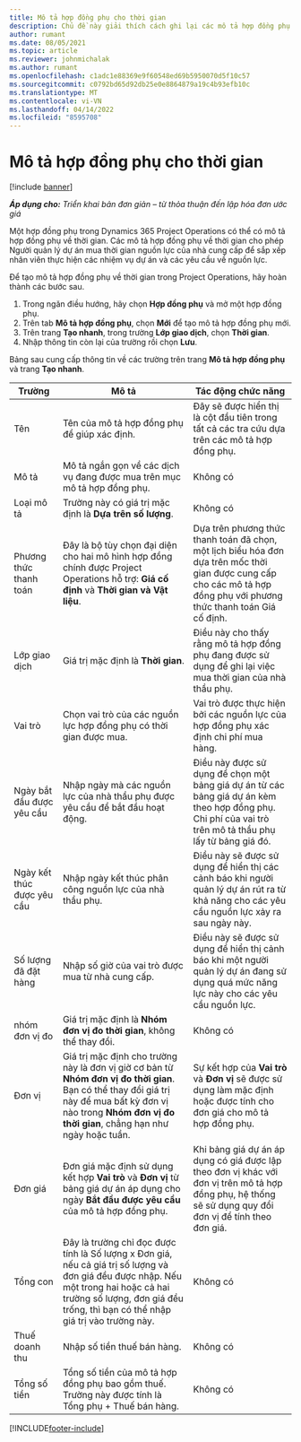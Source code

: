 ```yaml
---
title: Mô tả hợp đồng phụ cho thời gian
description: Chủ đề này giải thích cách ghi lại các mô tả hợp đồng phụ cho thời gian và ghi lại giao dịch mua thời gian từ các nhà cung cấp.
author: rumant
ms.date: 08/05/2021
ms.topic: article
ms.reviewer: johnmichalak
ms.author: rumant
ms.openlocfilehash: c1adc1e88369e9f60548ed69b5950070d5f10c57
ms.sourcegitcommit: c0792bd65d92db25e0e8864879a19c4b93efb10c
ms.translationtype: MT
ms.contentlocale: vi-VN
ms.lasthandoff: 04/14/2022
ms.locfileid: "8595708"
---
```

# <a name="subcontract-lines-for-time"></a>Mô tả hợp đồng phụ cho thời gian

[!include [banner](../../includes/dataverse-preview.md)]

_**Áp dụng cho:** Triển khai bản đơn giản – từ thỏa thuận đến lập hóa đơn ước giá_

Một hợp đồng phụ trong Dynamics 365 Project Operations có thể có mô tả hợp đồng phụ về thời gian. Các mô tả hợp đồng phụ về thời gian cho phép Người quản lý dự án mua thời gian nguồn lực của nhà cung cấp để sắp xếp nhân viên thực hiện các nhiệm vụ dự án và các yêu cầu về nguồn lực.

Để tạo mô tả hợp đồng phụ về thời gian trong Project Operations, hãy hoàn thành các bước sau.

1. Trong ngăn điều hướng, hãy chọn **Hợp đồng phụ** và mở một hợp đồng phụ.
2. Trên tab **Mô tả hợp đồng phụ**, chọn **Mới** để tạo mô tả hợp đồng phụ mới.
3. Trên trang **Tạo nhanh**, trong trường **Lớp giao dịch**, chọn **Thời gian**.
4. Nhập thông tin còn lại của trường rồi chọn **Lưu**.

  Bảng sau cung cấp thông tin về các trường trên trang **Mô tả hợp đồng phụ** và trang **Tạo nhanh**.

| **Trường** | **Mô tả** | **Tác động chức năng** |
| --- | --- | --- |
| Tên | Tên của mô tả hợp đồng phụ để giúp xác định. | Đây sẽ được hiển thị là cột đầu tiên trong tất cả các tra cứu dựa trên các mô tả hợp đồng phụ. |
| Mô tả | Mô tả ngắn gọn về các dịch vụ đang được mua trên mục mô tả hợp đồng phụ. |Không có |
| Loại mô tả |   Trường này có giá trị mặc định là **Dựa trên số lượng**.| Không có |
| Phương thức thanh toán | Đây là bộ tùy chọn đại diện cho hai mô hình hợp đồng chính được Project Operations hỗ trợ: **Giá cố định** và **Thời gian và Vật liệu**. | Dựa trên phương thức thanh toán đã chọn, một lịch biểu hóa đơn dựa trên mốc thời gian được cung cấp cho các mô tả hợp đồng phụ với phương thức thanh toán Giá cố định. |
| Lớp giao dịch | Giá trị mặc định là **Thời gian**. | Điều này cho thấy rằng mô tả hợp đồng phụ đang được sử dụng để ghi lại việc mua thời gian của nhà thầu phụ. |
| Vai trò | Chọn vai trò của các nguồn lực hợp đồng phụ có thời gian được mua. | Vai trò được thực hiện bởi các nguồn lực của hợp đồng phụ xác định chi phí mua hàng. |
| Ngày bắt đầu được yêu cầu | Nhập ngày mà các nguồn lực của nhà thầu phụ được yêu cầu để bắt đầu hoạt động. | Điều này được sử dụng để chọn một bảng giá dự án từ các bảng giá dự án kèm theo hợp đồng phụ. Chi phí của vai trò trên mô tả thầu phụ lấy từ bảng giá đó. |
| Ngày kết thúc được yêu cầu | Nhập ngày kết thúc phân công nguồn lực của nhà thầu phụ. | Điều này sẽ được sử dụng để hiển thị các cảnh báo khi người quản lý dự án rút ra từ khả năng cho các yêu cầu nguồn lực xảy ra sau ngày này. |
| Số lượng đã đặt hàng | Nhập số giờ của vai trò được mua từ nhà cung cấp. | Điều này sẽ được sử dụng để hiển thị cảnh báo khi một người quản lý dự án đang sử dụng quá mức năng lực này cho các yêu cầu nguồn lực. |
| nhóm đơn vị đo | Giá trị mặc định là **Nhóm đơn vị đo thời gian**, không thể thay đổi. | Không có|
| Đơn vị | Giá trị mặc định cho trường này là đơn vị giờ cơ bản từ **Nhóm đơn vị đo thời gian**. Bạn có thể thay đổi giá trị này để mua bất kỳ đơn vị nào trong **Nhóm đơn vị đo thời gian**, chẳng hạn như ngày hoặc tuần. | Sự kết hợp của **Vai trò** và **Đơn vị** sẽ được sử dụng làm mặc định hoặc được tính cho đơn giá cho mô tả hợp đồng phụ. |
| Đơn giá | Đơn giá mặc định sử dụng kết hợp **Vai trò** và **Đơn vị** từ bảng giá dự án áp dụng cho ngày **Bắt đầu được yêu cầu** của mô tả hợp đồng phụ. | Khi bảng giá dự án áp dụng có giá được lập theo đơn vị khác với đơn vị trên mô tả hợp đồng phụ, hệ thống sẽ sử dụng quy đổi đơn vị để tính theo đơn giá. |
| Tổng con |    Đây là trường chỉ đọc được tính là Số lượng x Đơn giá, nếu cả giá trị số lượng và đơn giá đều được nhập. Nếu một trong hai hoặc cả hai trường số lượng, đơn giá đều trống, thì bạn có thể nhập giá trị vào trường này. | Không có|
| Thuế doanh thu |   Nhập số tiền thuế bán hàng. |Không có |
| Tổng số tiền | Tổng số tiền của mô tả hợp đồng phụ bao gồm thuế. Trường này được tính là Tổng phụ + Thuế bán hàng.|Không có |

[!INCLUDE[footer-include](../../includes/footer-banner.md)]
